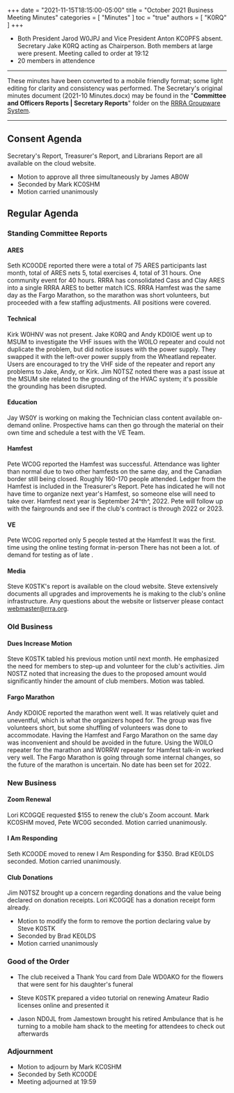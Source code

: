 +++
date = "2021-11-15T18:15:00-05:00"
title = "October 2021 Business Meeting Minutes"
categories = [ "Minutes" ]
toc = "true"
authors = [ "K0RQ" ]
+++
* Both President Jarod W0JPJ and Vice President Anton KC0PFS absent.
Secretary Jake K0RQ acting as Chairperson. Both members at large were
present. Meeting called to order at 19:12
* 20 members in attendence

<!--more-->

---

These minutes have been converted to a mobile friendly format; some light
editing for clarity and consistency was performed. The Secretary's original
minutes document (2021-10 Minutes.docx) may be found in the
"**Committee and Officers Reports | Secretary Reports**" folder on the
[RRRA Groupware System](https://cloud.rrra.org/). 

---

## Consent Agenda 

Secretary's Report, Treasurer's Report, and Librarians Report are all
available on the cloud website.

* Motion to approve all three simultaneously by James AB0W
* Seconded by Mark KC0SHM
* Motion carried unanimously

## Regular Agenda

### Standing Committee Reports 

#### ARES

Seth KC0ODE reported there were a total of 75 ARES participants last
month, total of ARES nets 5, total exercises 4, total of 31 hours. One
community event for 40 hours. RRRA has consolidated Cass and Clay ARES
into a single RRRA ARES to better match ICS. RRRA Hamfest was the same
day as the Fargo Marathon, so the marathon was short volunteers, but
proceeded with a few staffing adjustments. All positions were covered.

#### Technical

Kirk W0HNV was not present. Jake K0RQ and Andy KD0IOE went up to MSUM
to investigate the VHF issues with the W0ILO repeater and could not
duplicate the problem, but did notice issues with the power supply. They
swapped it with the left-over power supply from the Wheatland repeater.
Users are encouraged to try the VHF side of the repeater and report
any problems to Jake, Andy, or Kirk. Jim N0TSZ noted there was a past
issue at the MSUM site related to the grounding of the HVAC system; it's
possible the grounding has been disrupted.

#### Education

Jay WS0Y is working on making the Technician class content available
on-demand online. Prospective hams can then go through the material on
their own time and schedule a test with the VE Team.

#### Hamfest

Pete WC0G reported the Hamfest was successful. Attendance was lighter
than normal due to two other hamfests on the same day, and the Canadian
border still being closed. Roughly 160-170 people attended. Ledger from
the Hamfest is included in the Treasurer's Report. Pete has indicated he
will not have time to organize next year's Hamfest, so someone else will
need to take over. Hamfest next year is September 24^th^, 2022. Pete
will follow up with the fairgrounds and see if the club's contract is
through 2022 or 2023.

#### VE

Pete WC0G reported only 5 people tested at the Hamfest It was the first.
time using the online testing format in-person There has not been a lot.
of demand for testing as of late                                       .

#### Media

Steve K0STK's report is available on the cloud website. Steve
extensively documents all upgrades and improvements he is making to
the club's online infrastructure. Any questions about the website or
listserver please contact webmaster@rrra.org.

### Old Business

#### Dues Increase Motion

Steve K0STK tabled his previous motion until next month. He emphasized
the need for members to step-up and volunteer for the club's activities.
Jim N0STZ noted that increasing the dues to the proposed amount would
significantly hinder the amount of club members. Motion was tabled.

#### Fargo Marathon

Andy KD0IOE reported the marathon went well. It was relatively quiet
and uneventful, which is what the organizers hoped for. The group was
five volunteers short, but some shuffling of volunteers was done to
accommodate. Having the Hamfest and Fargo Marathon on the same day
was inconvenient and should be avoided in the future. Using the W0ILO
repeater for the marathon and W0RRW repeater for Hamfest talk-in worked
very well. The Fargo Marathon is going through some internal changes, so
the future of the marathon is uncertain. No date has been set for 2022.

### New Business

#### Zoom Renewal

Lori KC0GQE requested \$155 to renew the club's Zoom account. Mark
KC0SHM moved, Pete WC0G seconded. Motion carried unanimously.

#### I Am Responding

Seth KC0ODE moved to renew I Am Responding for \$350. Brad KE0LDS
seconded. Motion carried unanimously.

#### Club Donations

Jim N0TSZ brought up a concern regarding donations and the value being
declared on donation receipts. Lori KC0GQE has a donation receipt form
already.

* Motion to modify the form to remove the portion declaring value by Steve K0STK
* Seconded by Brad KE0LDS
*  Motion carried unanimously

### Good of the Order

* The club received a Thank You card from Dale WD0AKO for the flowers
that were sent for his daughter's funeral
* Steve K0STK prepared a video tutorial on renewing Amateur Radio
licenses online and presented it

* Jason ND0JL from Jamestown brought his retired Ambulance that is he
turning to a mobile ham shack to the meeting for attendees to check out
afterwards

### Adjournment

* Motion to adjourn by Mark KC0SHM
* Seconded by Seth KC0ODE
* Meeting adjourned at 19:59
